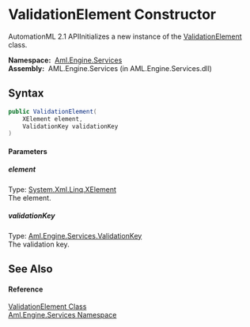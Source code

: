 ValidationElement Constructor
=============================
AutomationML 2.1 APIInitializes a new instance of the [ValidationElement][1] class.

  **Namespace:**  [Aml.Engine.Services][2]  
  **Assembly:**  AML.Engine.Services (in AML.Engine.Services.dll)

Syntax
------

```csharp
public ValidationElement(
	XElement element,
	ValidationKey validationKey
)
```

#### Parameters

##### *element*
Type: [System.Xml.Linq.XElement][3]  
The element.

##### *validationKey*
Type: [Aml.Engine.Services.ValidationKey][4]  
The validation key.


See Also
--------

#### Reference
[ValidationElement Class][1]  
[Aml.Engine.Services Namespace][2]  

[1]: README.md
[2]: ../README.md
[3]: https://docs.microsoft.com/dotnet/api/system.xml.linq.xelement
[4]: ../ValidationKey/README.md
[5]: https://www.automationml.org
[6]: ../../icons/logoShade.png